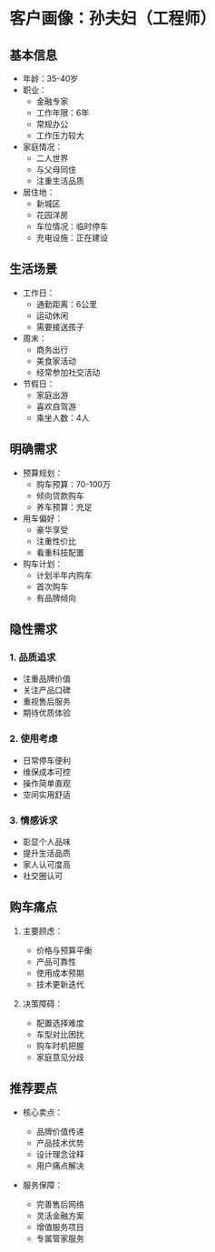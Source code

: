 # 客户画像：孙夫妇（工程师）

## 基本信息
- 年龄：35-40岁
- 职业：
  - 金融专家
  - 工作年限：6年
  - 常规办公
  - 工作压力较大
- 家庭情况：
  - 二人世界
  - 与父母同住
  - 注重生活品质
- 居住地：
  - 新城区
  - 花园洋房
  - 车位情况：临时停车
  - 充电设施：正在建设

## 生活场景
- 工作日：
  - 通勤距离：6公里
  - 运动休闲
  - 需要接送孩子
- 周末：
  - 商务出行
  - 美食家活动
  - 经常参加社交活动
- 节假日：
  - 家庭出游
  - 喜欢自驾游
  - 乘坐人数：4人

## 明确需求
- 预算规划：
  - 购车预算：70-100万
  - 倾向贷款购车
  - 养车预算：充足
- 用车偏好：
  - 豪华享受
  - 注重性价比
  - 看重科技配置
- 购车计划：
  - 计划半年内购车
  - 首次购车
  - 有品牌倾向

## 隐性需求
### 1. 品质追求
- 注重品牌价值
- 关注产品口碑
- 重视售后服务
- 期待优质体验

### 2. 使用考虑
- 日常停车便利
- 维保成本可控
- 操作简单直观
- 空间实用舒适

### 3. 情感诉求
- 彰显个人品味
- 提升生活品质
- 家人认可度高
- 社交圈认可

## 购车痛点
1. 主要顾虑：
   - 价格与预算平衡
   - 产品可靠性
   - 使用成本预期
   - 技术更新迭代

2. 决策障碍：
   - 配置选择难度
   - 车型对比困扰
   - 购车时机把握
   - 家庭意见分歧

## 推荐要点
- 核心卖点：
  - 品牌价值传递
  - 产品技术优势
  - 设计理念诠释
  - 用户痛点解决

- 服务保障：
  - 完善售后网络
  - 灵活金融方案
  - 增值服务项目
  - 专属管家服务